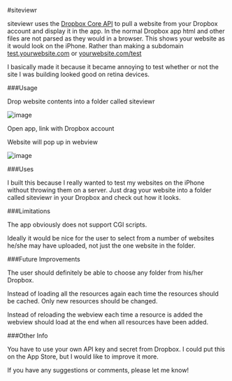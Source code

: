 #siteviewr
    
siteviewr uses the [Dropbox Core API](https://www.dropbox.com/developers/core) to pull a website from your Dropbox account and display it in the app. In the normal Dropbox app html and other files are not parsed as they would in a browser. This shows your website as it would look on the iPhone. Rather than making a subdomain [test.yourwebsite.com](test.yourwebsite.com) or [yourwebsite.com/test](yourwebsite.com/test) 

I basically made it because it became annoying to test whether or not the site I was building looked good on retina devices. 

###Usage

Drop website contents into a folder called siteviewr

![image](http://differentialapps.com/images/siteviewr.jpg)

Open app, link with Dropbox account

Website will pop up in webview

![image](http://differentialapps.com/images/example.png)

###Uses

I built this because I really wanted to test my websites on the iPhone without throwing them on a server. Just drag your website into a folder called siteviewr in your Dropbox and check out how it looks. 

###Limitations

The app obviously does not support CGI scripts. 

Ideally it would be nice for the user to select from a number of websites he/she may have uploaded, not just the one website in the folder. 

###Future Improvements

The user should definitely be able to choose any folder from his/her Dropbox. 

Instead of loading all the resources again each time the resources should be cached. Only new resources should be changed. 

Instead of reloading the webview each time a resource is added the webview should load at the end when all resources have been added.

###Other Info

You have to use your own API key and secret from Dropbox. I could put this on the App Store, but I would like to improve it more. 

If you have any suggestions or comments, please let me know!